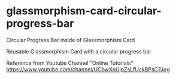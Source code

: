 # glassmorphism-card-circular-progress-bar
Circular Progress Bar inside of Glassmorphism Card

Reusable Glassmorphism Card with a circular progress bar


Reference from Youtube Channel "Online Tutorials" https://www.youtube.com/channel/UCbwXnUipZsLfUckBPsC7Jog
